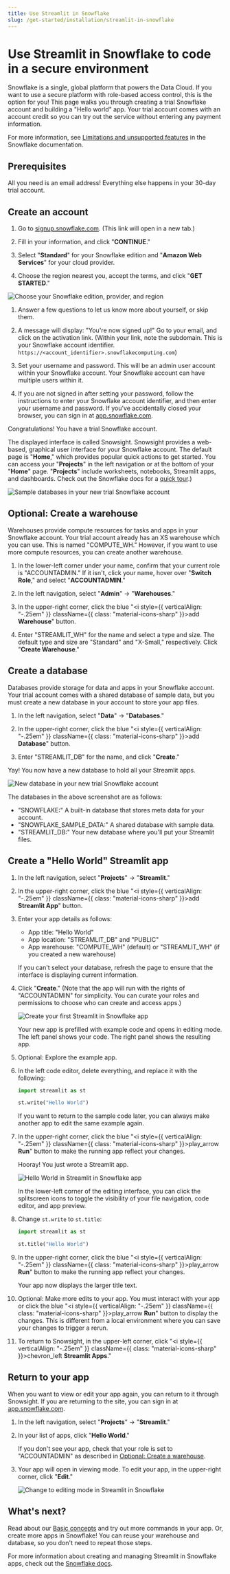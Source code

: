 ```yaml
---
title: Use Streamlit in Snowflake
slug: /get-started/installation/streamlit-in-snowflake
---
```


# Use Streamlit in Snowflake to code in a secure environment

Snowflake is a single, global platform that powers the Data Cloud. If you want to use a secure platform with role-based access control, this is the option for you! This page walks you through creating a trial Snowflake account and building a "Hello world" app. Your trial account comes with an account credit so you can try out the service without entering any payment information.

<Note>

For more information, see [Limitations and unsupported features](https://docs.snowflake.com/en/developer-guide/streamlit/limitations) in the Snowflake documentation.

</Note>

## Prerequisites

All you need is an email address! Everything else happens in your 30-day trial account.

## Create an account

1. Go to <a href="https://signup.snowflake.com/?utm_source=streamlit&utm_medium=referral&utm_campaign=na-us-en-&utm_content=-ss-streamlit-docs" target="_blank">signup.snowflake.com</a>. (This link will open in a new tab.)

1. Fill in your information, and click "**CONTINUE**."

1. Select "**Standard**" for your Snowflake edition and "**Amazon Web Services**" for your cloud provider.

1. Choose the region nearest you, accept the terms, and click "**GET STARTED**."

<div style={{ maxWidth: '50%', margin: 'auto' }}>
    <Image alt="Choose your Snowflake edition, provider, and region" src="/images/get-started/SiS-region.png" />
</div>

1. Answer a few questions to let us know more about yourself, or skip them.

1. A message will display: "You're now signed up!" Go to your email, and click on the activation link. (Within your link, note the subdomain. This is your Snowflake account identifier. `https://<account_identifier>.snowflakecomputing.com`)

1. Set your username and password. This will be an admin user account within your Snowflake account. Your Snowflake account can have multiple users within it.

1. If you are not signed in after setting your password, follow the instructions to enter your Snowflake account identifier, and then enter your username and password. If you've accidentally closed your browser, you can sign in at [app.snowflake.com](https://app.snowflake.com/).

Congratulations! You have a trial Snowflake account.

The displayed interface is called Snowsight. Snowsight provides a web-based, graphical user interface for your Snowflake account. The default page is "**Home**," which provides popular quick actions to get started. You can access your "**Projects**" in the left navigation or at the bottom of your "**Home**" page. "**Projects**" include worksheets, notebooks, Streamlit apps, and dashboards. Check out the Snowflake docs for a [quick tour](https://docs.snowflake.com/en/user-guide/ui-snowsight-quick-tour).)

![Sample databases in your new trial Snowflake account](/images/get-started/SiS-1-landing-page.png)

## Optional: Create a warehouse

Warehouses provide compute resources for tasks and apps in your Snowflake account. Your trial account already has an XS warehouse which you can use. This is named "COMPUTE_WH." However, if you want to use more compute resources, you can create another warehouse.

1. In the lower-left corner under your name, confirm that your current role is "ACCOUNTADMIN." If it isn't, click your name, hover over "**Switch Role**," and select "**ACCOUNTADMIN**."

1. In the left navigation, select "**Admin**" → "**Warehouses**."

1. In the upper-right corner, click the blue "<i style={{ verticalAlign: "-.25em" }} className={{ class: "material-icons-sharp" }}>add</i> **Warehouse**" button.

1. Enter "STREAMLIT_WH" for the name and select a type and size. The default type and size are "Standard" and "X-Small," respectively. Click "**Create Warehouse**."

## Create a database

Databases provide storage for data and apps in your Snowflake account. Your trial account comes with a shared database of sample data, but you must create a new database in your account to store your app files.

1. In the left navigation, select "**Data**" → "**Databases**."

1. In the upper-right corner, click the blue "<i style={{ verticalAlign: "-.25em" }} className={{ class: "material-icons-sharp" }}>add</i> **Database**" button.

1. Enter "STREAMLIT_DB" for the name, and click "**Create**."

Yay! You now have a new database to hold all your Streamlit apps.

![New database in your new trial Snowflake account](/images/get-started/SiS-2-databases.png)

The databases in the above screenshot are as follows:

- "SNOWFLAKE:" A built-in database that stores meta data for your account.
- "SNOWFLAKE_SAMPLE_DATA:" A shared database with sample data.
- "STREAMLIT_DB:" Your new database where you'll put your Streamlit files.

## Create a "Hello World" Streamlit app

1. In the left navigation, select "**Projects**" → "**Streamlit**."

1. In the upper-right corner, click the blue "<i style={{ verticalAlign: "-.25em" }} className={{ class: "material-icons-sharp" }}>add</i> **Streamlit App**" button.

1. Enter your app details as follows:

   - App title: "Hello World"
   - App location: "STREAMLIT_DB" and "PUBLIC"
   - App warehouse: "COMPUTE_WH" (default) or "STREAMLIT_WH" (if you created a new warehouse)

   If you can't select your database, refresh the page to ensure that the interface is displaying current information.

1. Click "**Create**." (Note that the app will run with the rights of "ACCOUNTADMIN" for simplicity. You can curate your roles and permissions to choose who can create and access apps.)

   ![Create your first Streamlit in Snowflake app](/images/get-started/SiS-3-create-app.png)

   Your new app is prefilled with example code and opens in editing mode. The left panel shows your code. The right panel shows the resulting app.

1. Optional: Explore the example app.

1. In the left code editor, delete everything, and replace it with the following:

   ```python
   import streamlit as st

   st.write("Hello World")
   ```

   If you want to return to the sample code later, you can always make another app to edit the same example again.

1. In the upper-right corner, click the blue "<i style={{ verticalAlign: "-.25em" }} className={{ class: "material-icons-sharp" }}>play_arrow</i> **Run**" button to make the running app reflect your changes.

   Hooray! You just wrote a Streamlit app.

   ![Hello World in Streamlit in Snowflake app](/images/get-started/SiS-4-hello-world.png)

   <Tip>

   In the lower-left corner of the editing interface, you can click the splitscreen icons to toggle the visibility of your file navigation, code editor, and app preview.

   </Tip>

1. Change `st.write` to `st.title`:

   ```python
   import streamlit as st

   st.title("Hello World")
   ```

1. In the upper-right corner, click the blue "<i style={{ verticalAlign: "-.25em" }} className={{ class: "material-icons-sharp" }}>play_arrow</i> **Run**" button to make the running app reflect your changes.

   Your app now displays the larger title text.

1. Optional: Make more edits to your app. You must interact with your app or click the blue "<i style={{ verticalAlign: "-.25em" }} className={{ class: "material-icons-sharp" }}>play_arrow</i> **Run**" button to display the changes. This is different from a local environment where you can save your changes to trigger a rerun.

1. To return to Snowsight, in the upper-left corner, click "<i style={{ verticalAlign: "-.25em" }} className={{ class: "material-icons-sharp" }}>chevron_left</i> **Streamlit Apps**."

## Return to your app

When you want to view or edit your app again, you can return to it through Snowsight. If you are returning to the site, you can sign in at [app.snowflake.com](https://app.snowflake.com/).

1. In the left navigation, select "**Projects**" → "**Streamlit**."

1. In your list of apps, click "**Hello World**."

   If you don't see your app, check that your role is set to "ACCOUNTADMIN" as described in [Optional: Create a warehouse](/get-started/installation/streamlit-in-snowflake#optional-create-a-warehouse).

1. Your app will open in viewing mode. To edit your app, in the upper-right corner, click "**Edit**."

   ![Change to editing mode in Streamlit in Snowflake](/images/get-started/SiS-5-hello-world-edit.png)

## What's next?

Read about our [Basic concepts](/get-started/fundamentals/main-concepts) and try out more commands in your app. Or, create more apps in Snowflake! You can reuse your warehouse and database, so you don't need to repeat those steps.

For more information about creating and managing Streamlit in Snowflake apps, check out the [Snowflake docs](https://docs.snowflake.com/en/developer-guide/streamlit/about-streamlit).
